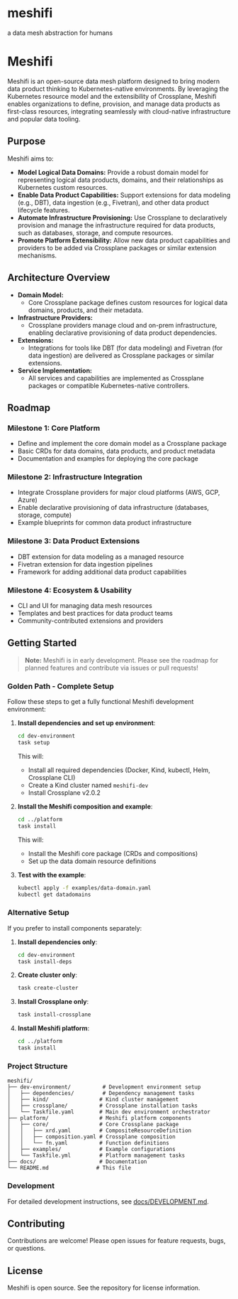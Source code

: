 # meshifi

a data mesh abstraction for humans

# Meshifi

Meshifi is an open-source data mesh platform designed to bring modern data product thinking to Kubernetes-native environments. By leveraging the Kubernetes resource model and the extensibility of Crossplane, Meshifi enables organizations to define, provision, and manage data products as first-class resources, integrating seamlessly with cloud-native infrastructure and popular data tooling.

## Purpose

Meshifi aims to:

- **Model Logical Data Domains:** Provide a robust domain model for representing logical data products, domains, and their relationships as Kubernetes custom resources.
- **Enable Data Product Capabilities:** Support extensions for data modeling (e.g., DBT), data ingestion (e.g., Fivetran), and other data product lifecycle features.
- **Automate Infrastructure Provisioning:** Use Crossplane to declaratively provision and manage the infrastructure required for data products, such as databases, storage, and compute resources.
- **Promote Platform Extensibility:** Allow new data product capabilities and providers to be added via Crossplane packages or similar extension mechanisms.

## Architecture Overview

- **Domain Model:**
  - Core Crossplane package defines custom resources for logical data domains, products, and their metadata.
- **Infrastructure Providers:**
  - Crossplane providers manage cloud and on-prem infrastructure, enabling declarative provisioning of data product dependencies.
- **Extensions:**
  - Integrations for tools like DBT (for data modeling) and Fivetran (for data ingestion) are delivered as Crossplane packages or similar extensions.
- **Service Implementation:**
  - All services and capabilities are implemented as Crossplane packages or compatible Kubernetes-native controllers.

## Roadmap

### Milestone 1: Core Platform

- Define and implement the core domain model as a Crossplane package
- Basic CRDs for data domains, data products, and product metadata
- Documentation and examples for deploying the core package

### Milestone 2: Infrastructure Integration

- Integrate Crossplane providers for major cloud platforms (AWS, GCP, Azure)
- Enable declarative provisioning of data infrastructure (databases, storage, compute)
- Example blueprints for common data product infrastructure

### Milestone 3: Data Product Extensions

- DBT extension for data modeling as a managed resource
- Fivetran extension for data ingestion pipelines
- Framework for adding additional data product capabilities

### Milestone 4: Ecosystem & Usability

- CLI and UI for managing data mesh resources
- Templates and best practices for data product teams
- Community-contributed extensions and providers

## Getting Started

> **Note:** Meshifi is in early development. Please see the roadmap for planned features and contribute via issues or pull requests!

### Golden Path - Complete Setup

Follow these steps to get a fully functional Meshifi development environment:

1. **Install dependencies and set up environment**:

   ```bash
   cd dev-environment
   task setup
   ```

   This will:

   - Install all required dependencies (Docker, Kind, kubectl, Helm, Crossplane CLI)
   - Create a Kind cluster named `meshifi-dev`
   - Install Crossplane v2.0.2

2. **Install the Meshifi composition and example**:

   ```bash
   cd ../platform
   task install
   ```

   This will:

   - Install the Meshifi core package (CRDs and compositions)
   - Set up the data domain resource definitions

3. **Test with the example**:
   ```bash
   kubectl apply -f examples/data-domain.yaml
   kubectl get datadomains
   ```

### Alternative Setup

If you prefer to install components separately:

1. **Install dependencies only**:

   ```bash
   cd dev-environment
   task install-deps
   ```

2. **Create cluster only**:

   ```bash
   task create-cluster
   ```

3. **Install Crossplane only**:

   ```bash
   task install-crossplane
   ```

4. **Install Meshifi platform**:
   ```bash
   cd ../platform
   task install
   ```

### Project Structure

```
meshifi/
├── dev-environment/          # Development environment setup
│   ├── dependencies/         # Dependency management tasks
│   ├── kind/                # Kind cluster management
│   ├── crossplane/          # Crossplane installation tasks
│   └── Taskfile.yaml        # Main dev environment orchestrator
├── platform/                # Meshifi platform components
│   ├── core/                # Core Crossplane package
│   │   ├── xrd.yaml         # CompositeResourceDefinition
│   │   ├── composition.yaml # Crossplane composition
│   │   └── fn.yaml          # Function definitions
│   ├── examples/            # Example configurations
│   └── Taskfile.yml         # Platform management tasks
├── docs/                    # Documentation
└── README.md               # This file
```

### Development

For detailed development instructions, see [docs/DEVELOPMENT.md](docs/DEVELOPMENT.md).

## Contributing

Contributions are welcome! Please open issues for feature requests, bugs, or questions.

## License

Meshifi is open source. See the repository for license information.
